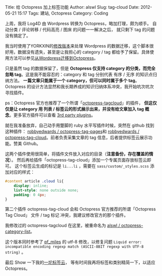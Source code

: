 Title: 给 Octopress 加上标签功能
Author: alswl
Slug: tag-cloud
Date: 2012-05-21 15:17
Tags: 建站, Octopress
Category: Coding


上周，我将 Log4D 由 Wordpress 转换为 Octopress，略加打理，颇为顺手。
自动分类 / 评论转移 / 代码高亮 / 图床 的问题一一解决之后，
就只剩下 tag 的问题没有搞定了。

我当时使用了YORKXIN的[修改版本](https://gist.github.com/1394128)来处理 Wordpress
的数据迁移，这个脚本很好用，数据没有遗失，甚至是让我担心的 category /
tag 都给予了保留。具体使用方法可以参见[从Wordpress迁移到Octopress](http://blog.dayanjia.com/2012/04/migration-to-octopress-from-wordpress/)。

只是虽然 tag 的数据保留了，但是 **Octopress 仅支持 category 的分类，而完全忽略
tag**。这是我不能容忍的：category 和 tag 分别代表 有序 / 无序 的知识点归纳方法。
**一篇文章只能属于一个 category，但可以同时属于多个 tag**。
Octopress 的设计方法显然和我长期养成的知识归纳体系冲突，我开始吭次吭次寻找插件。

<!-- more -->

ps：Octopress 官方也推荐了一个所谓「[octopress-tagcloud](https://github.com/tokkonopapa/octopress-tagcloud)」的插件，
**但这仅仅是让 category 用 列表 / 标签云的形式展示出来，并没有给文章加入 tag
概念**。更多官方插件可以查看
[3rd party plugins](https://github.com/imathis/octopress/wiki/3rd-party-plugins)。

就在我准备放弃，自己动手用蹩脚的 ruby 水平写插件时候，突然在 github 找到这种插件：
[robbyedwards / octopress-tag-pages](https://github.com/robbyedwards/octopress-tag-pages)和 
[robbyedwards / octopress-tag-cloud](https://github.com/robbyedwards/octopress-tag-cloud)。前者负责采集文章的 tag 信息，后者提供标签云展示功能。赞美 Github。

这两个插件使用很简单，将插件文件放入对应的目录（**注意备份，存在覆盖的情况**）。
然后再给插件「octopress-tag-cloud」添加一个专属页面存放标签云即可。
这个标签云生成的标记是 `li...li` ，需要在 `sass/custom/_styles.scss` 添加对应的样式：

``` css
#content article .cloud li{
	display: inline;
	list-style: none outside none;
	padding: 0 4px;
}
```

第二个插件 octopress-tag-cloud 会和 Octopress 官方推荐的所谓「Octopress Tag Cloud」
 文件 / tag 标记 冲突，我建议修改官方的那个插件。

我修改过的 octopress-tagcloud 在这里，被重命名为
[alswl / octopress-category-list](https://github.com/alswl/octopress-category-list)。

这个版本同时参考了 [pf_miles](http://pfmiles.github.com/blog/liquid-error-about-regexp-match-when-using-octopress-tagcloud/) 的 utf-8 修改，以修复问题 `Liquid error: incompatible encoding regexp match (ASCII-8BIT regexp with UTF-8 string)` 。

最后 Show 一下我的[一坨标签云](http://log4d.com/tag/)，
等有时间我再将标签和类别精简一下，以适应 Octopress。
